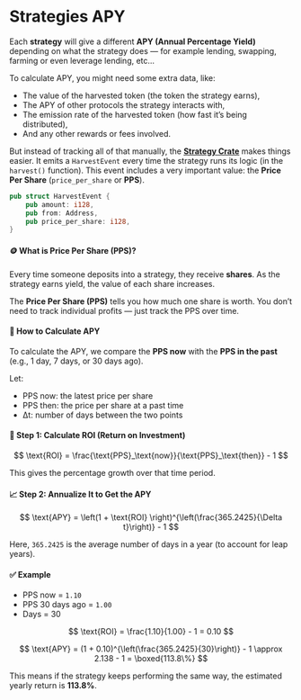 # Strategies APY

Each **strategy** will give a different **APY (Annual Percentage Yield)** depending on what the strategy does — for example lending, swapping, farming or even leverage lending, etc...

To calculate APY, you might need some extra data, like:

* The value of the harvested token (the token the strategy earns),
* The APY of other protocols the strategy interacts with,
* The emission rate of the harvested token (how fast it’s being distributed),
* And any other rewards or fees involved.



But instead of tracking all of that manually, the [**Strategy Crate**](../../contracts/strategies/core/src/event.rs#L32) makes things easier. It emits a `HarvestEvent` every time the strategy runs its logic (in the `harvest()` function). This event includes a very important value: the **Price Per Share** (`price_per_share` or **PPS**).

```rust
pub struct HarvestEvent {
    pub amount: i128,
    pub from: Address,
    pub price_per_share: i128,
}
```

#### 🪙 What is Price Per Share (PPS)?

Every time someone deposits into a strategy, they receive **shares**. As the strategy earns yield, the value of each share increases.

The **Price Per Share (PPS)** tells you how much one share is worth. You don’t need to track individual profits — just track the PPS over time.

#### 📅 How to Calculate APY

To calculate the APY, we compare the **PPS now** with the **PPS in the past** (e.g., 1 day, 7 days, or 30 days ago).

Let:

* PPS now​: the latest price per share
* PPS then: the price per share at a past time
* Δt: number of days between the two points

#### 🧮 Step 1: Calculate ROI (Return on Investment)

$$
\text{ROI} = \frac{\text{PPS}_\text{now}}{\text{PPS}_\text{then}} - 1
$$

This gives the percentage growth over that time period.

#### 📈 Step 2: Annualize It to Get the APY

$$
\text{APY} = \left(1 + \text{ROI} \right)^{\left(\frac{365.2425}{\Delta t}\right)} - 1
$$

Here, `365.2425` is the average number of days in a year (to account for leap years).



#### ✅ Example

* PPS now = `1.10`
* PPS 30 days ago = `1.00`
* Days = 30

$$
\text{ROI} = \frac{1.10}{1.00} - 1 = 0.10
$$

$$
\text{APY} = (1 + 0.10)^{\left(\frac{365.2425}{30}\right)} - 1 \approx 2.138 - 1 = \boxed{113.8\%}
$$

This means if the strategy keeps performing the same way, the estimated yearly return is **113.8%**.
